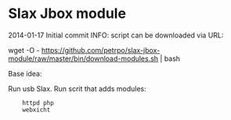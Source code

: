 Slax Jbox module
================

2014-01-17 Initial commit
INFO:
script can be downloaded via URL:

wget -O - https://github.com/petrpo/slax-jbox-module/raw/master/bin/download-modules.sh | bash

Base idea:

Run usb Slax. Run scrit that adds modules:

        httpd php
        webxicht
